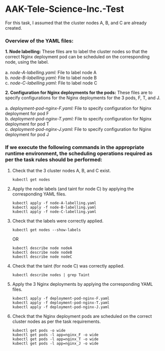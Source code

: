 # AAK-Tele-Science-Inc.-Test

For this task, I assumed that the cluster nodes A, B, and C are already created.

### Overview of the YAML files:

**1. Node labelling:** These files are to label the cluster nodes so that the correct Nginx deployment pod can be scheduled on the corresponding node, using the label.<br/><br/>
   a. _node-A-labelling.yaml:_ File to label node A<br/>
   b. _node-B-labelling.yaml:_ File to label node B<br/>
   c. _node-C-labelling.yaml:_ File to label node C<br/>

**2. Configuration for Nginx deployments for the pods:** These files are to specify configurations for the Nginx deployments for the 3 pods, F, T, and J.<br/><br/>
   a. _deployment-pod-nginx-F.yaml:_ File to specify configuration for Nginx deployment for pod F<br/>
   b. _deployment-pod-nginx-T.yaml:_ File to specify configuration for Nginx deployment for pod T<br/>
   c. _deployment-pod-nginx-J.yaml:_ File to specify configuration for Nginx deployment for pod J<br/>

### If we execute the following commands in the appropriate runtime environment, the scheduling operations required as per the task rules should be performed:

1. Check that the 3 cluster nodes A, B, and C exist.
   
   ```
   kubectl get nodes
   ```

2. Apply the node labels (and taint for node C) by applying the corresponding YAML files.

   ```
   kubectl apply -f node-A-labelling.yaml
   kubectl apply -f node-B-labelling.yaml
   kubectl apply -f node-C-labelling.yaml
   ```

3. Check that the labels were correctly applied.

   ```
   kubectl get nodes --show-labels
   ```

   OR

   ```
   kubectl describe node nodeA
   kubectl describe node nodeB
   kubectl describe node nodeC
   ```

5. Check that the taint (for node C) was correctly applied.

   ```
   kubectl describe nodes | grep Taint
   ```

6. Apply the 3 Nginx deployments by applying the corresponding YAML files.

   ```
   kubectl apply -f deployment-pod-nginx-F.yaml
   kubectl apply -f deployment-pod-nginx-T.yaml
   kubectl apply -f deployment-pod-nginx-J.yaml
   ```

7. Check that the Nginx deployment pods are scheduled on the correct cluster nodes as per the task requirements.

   ```
   kubectl get pods -o wide
   kubectl get pods -l app=nginx_F -o wide
   kubectl get pods -l app=nginx_T -o wide
   kubectl get pods -l app=nginx_J -o wide
   ```

